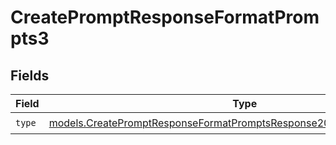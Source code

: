 # CreatePromptResponseFormatPrompts3


## Fields

| Field                                                                                                                                                  | Type                                                                                                                                                   | Required                                                                                                                                               | Description                                                                                                                                            |
| ------------------------------------------------------------------------------------------------------------------------------------------------------ | ------------------------------------------------------------------------------------------------------------------------------------------------------ | ------------------------------------------------------------------------------------------------------------------------------------------------------ | ------------------------------------------------------------------------------------------------------------------------------------------------------ |
| `type`                                                                                                                                                 | [models.CreatePromptResponseFormatPromptsResponse200ApplicationJSONType](../models/createpromptresponseformatpromptsresponse200applicationjsontype.md) | :heavy_check_mark:                                                                                                                                     | N/A                                                                                                                                                    |